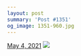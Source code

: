 ```yaml
---
layout: post
summary: 'Post #1351'
og_image: 1351-960.jpg
---
```


<p>
  <time>
    <a href="/1351">May 4, 2021</a>
  </time>
  <a href="/1351">
    <img src="{{ site.assets_url }}/1351-480.jpg" srcset="{{ site.assets_url }}/1351-240.jpg 240w, {{ site.assets_url }}/1351-480.jpg 480w, {{ site.assets_url }}/1351-720.jpg 720w, {{ site.assets_url }}/1351-960.jpg 960w" sizes="(min-width: 700px) 50vw, calc(100vw - 2rem)" />
  </a>
</p>
